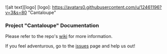 ![alt text][logo]
[logo]: https://avatars0.githubusercontent.com/u/12461196?v=3&s=80 "Cantaloupe"

### Project "Cantaloupe" Documentation
Please refer to the repo's [wiki](https://github.com/code-cantaloupe/doc/wiki) for more information.

If you feel adventurous, go to the [issues](https://github.com/code-cantaloupe/doc/issues) page and help us out!
